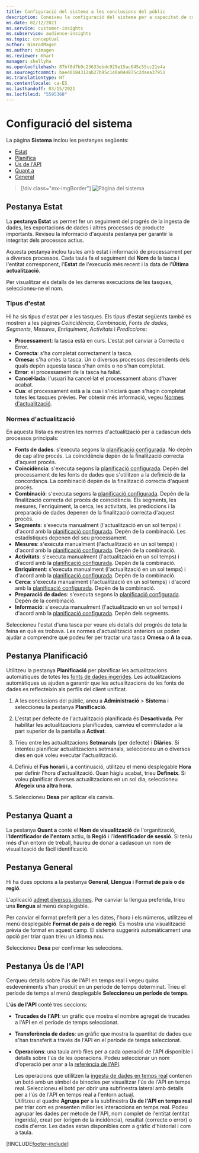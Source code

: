 ```yaml
---
title: Configuració del sistema a les conclusions del públic
description: Coneixeu la configuració del sistema per a capacitat de conclusions del públic del Dynamics 365 Customer Insights.
ms.date: 02/12/2021
ms.service: customer-insights
ms.subservice: audience-insights
ms.topic: conceptual
author: NimrodMagen
ms.author: nimagen
ms.reviewer: mhart
manager: shellyha
ms.openlocfilehash: 87bf8d7b9c23633ebdc929e15ac645c55cc21e4a
ms.sourcegitcommit: bae40184312ab27b95c140a044875c2daea37951
ms.translationtype: HT
ms.contentlocale: ca-ES
ms.lasthandoff: 03/15/2021
ms.locfileid: "5595368"
---
```

# <a name="system-configuration"></a>Configuració del sistema

La pàgina **Sistema** inclou les pestanyes següents:
- [Estat](#status-tab)
- [Planifica](#schedule-tab)
- [Ús de l'API](#api-usage-tab)
- [Quant a](#about-tab)
- [General](#general-tab)

> [!div class="mx-imgBorder"]
> ![Pàgina del sistema](media/system-tabs.png "Pàgina del sistema")

## <a name="status-tab"></a>Pestanya Estat

La **pestanya Estat** us permet fer un seguiment del progrés de la ingesta de dades, les exportacions de dades i altres processos de producte importants. Reviseu la informació d'aquesta pestanya per garantir la integritat dels processos actius.

Aquesta pestanya inclou taules amb estat i informació de processament per a diversos processos. Cada taula fa el seguiment del **Nom** de la tasca i l'entitat corresponent, l'**Estat** de l'execució més recent i la data de l'**Última actualització**.

Per visualitzar els detalls de les darreres execucions de les tasques, seleccioneu-ne el nom.

### <a name="status-types"></a>Tipus d'estat

Hi ha sis tipus d'estat per a les tasques. Els tipus d'estat següents també es mostren a les pàgines *Coincidència*, *Combinació*, *Fonts de dades*, *Segments*, *Mesures*, *Enriquiment*, *Activitats* i *Prediccions*:

- **Processament**: la tasca està en curs. L'estat pot canviar a Correcta o Error.
- **Correcta**: s'ha completat correctament la tasca.
- **Omesa:** s'ha omès la tasca. Un o diversos processos descendents dels quals depèn aquesta tasca s'han omès o no s'han completat.
- **Error**: el processament de la tasca ha fallat.
- **Cancel·lada:** l'usuari ha cancel·lat el processament abans d'haver acabat.
- **Cua**: el processament està a la cua i s'iniciarà quan s'hagin completat totes les tasques prèvies. Per obtenir més informació, vegeu [Normes d'actualització](#refresh-policies).

### <a name="refresh-policies"></a>Normes d'actualització

En aquesta llista es mostren les normes d'actualització per a cadascun dels processos principals:

- **Fonts de dades**: s'executa segons la [planificació configurada](#schedule-tab). No depèn de cap altre procés. La coincidència depèn de la finalització correcta d'aquest procés.
- **Coincidència**: s'executa segons la [planificació configurada](#schedule-tab). Depèn del processament de les fonts de dades que s'utilitzen a la definició de la concordança. La combinació depèn de la finalització correcta d'aquest procés.
- **Combinació**: s'executa segons la [planificació configurada](#schedule-tab). Depèn de la finalització correcta del procés de coincidència. Els segments, les mesures, l'enriquiment, la cerca, les activitats, les prediccions i la preparació de dades depenen de la finalització correcta d'aquest procés.
- **Segments**: s'executa manualment (l'actualització en un sol temps) i d'acord amb la [planificació configurada](#schedule-tab). Depèn de la combinació. Les estadístiques depenen del seu processament.
- **Mesures**: s'executa manualment (l'actualització en un sol temps) i d'acord amb la [planificació configurada](#schedule-tab). Depèn de la combinació.
- **Activitats**: s'executa manualment (l'actualització en un sol temps) i d'acord amb la [planificació configurada](#schedule-tab). Depèn de la combinació.
- **Enriquiment**: s'executa manualment (l'actualització en un sol temps) i d'acord amb la [planificació configurada](#schedule-tab). Depèn de la combinació.
- **Cerca**: s'executa manualment (l'actualització en un sol temps) i d'acord amb la [planificació configurada](#schedule-tab). Depèn de la combinació.
- **Preparació de dades**: s'executa segons la [planificació configurada](#schedule-tab). Depèn de la combinació.
- **Informació**: s'executa manualment (l'actualització en un sol temps) i d'acord amb la [planificació configurada](#schedule-tab). Depèn dels segments.

Seleccioneu l'estat d'una tasca per veure els detalls del progrés de tota la feina en què es trobava. Les normes d'actualització anteriors us poden ajudar a comprendre què podeu fer per tractar una tasca **Omesa** o **A la cua**.

## <a name="schedule-tab"></a>Pestanya Planificació

Utilitzeu la pestanya **Planificació** per planificar les actualitzacions automàtiques de totes les [fonts de dades ingerides](data-sources.md). Les actualitzacions automàtiques us ajuden a garantir que les actualitzacions de les fonts de dades es reflecteixin als perfils del client unificat.

1. A les conclusions del públic, aneu a **Administració** > **Sistema** i seleccioneu la pestanya **Planificació**.

2. L'estat per defecte de l'actualització planificada és **Desactivada**. Per habilitar les actualitzacions planificades, canvieu el commutador a la part superior de la pantalla a **Activat**.

3. Trieu entre les actualitzacions **Setmanals** (per defecte) i **Diàries**. Si intenteu planificar actualitzacions setmanals, seleccioneu un o diversos dies en què voleu executar l'actualització.

4. Definiu el **Fus horari** i, a continuació, utilitzeu el menú desplegable **Hora** per definir l'hora d'actualització. Quan hàgiu acabat, trieu **Defineix**. Si voleu planificar diverses actualitzacions en un sol dia, seleccioneu **Afegeix una altra hora**.

5. Seleccioneu **Desa** per aplicar els canvis.

## <a name="about-tab"></a>Pestanya Quant a

La pestanya **Quant a** conté el **Nom de visualització** de l'organització, l'**Identificador de l'entorn** actiu, la **Regió** i l'**Identificador de sessió**. Si teniu més d'un entorn de treball, haureu de donar a cadascun un nom de visualització de fàcil identificació.

## <a name="general-tab"></a>Pestanya General

Hi ha dues opcions a la pestanya **General**, **Llengua** i **Format de país o de regió**.

L'aplicació [admet diversos idiomes](supported-languages.md). Per canviar la llengua preferida, trieu una **llengua** al menú desplegable.

Per canviar el format preferit per a les dates, l'hora i els números, utilitzeu el menú desplegable **Format de país o de regió**. Es mostra una visualització prèvia de format en aquest camp. El sistema suggerirà automàticament una opció per triar quan trieu un idioma nou.

Seleccioneu **Desa** per confirmar les seleccions.

## <a name="api-usage-tab"></a>Pestanya Ús de l'API

Cerqueu detalls sobre l'ús de l'API en temps real i vegeu quins esdeveniments s'han produït en un període de temps determinat. Trieu el període de temps al menú desplegable **Seleccioneu un període de temps**. 

L'**ús de l'API** conté tres seccions: 
- **Trucades de l'API**: un gràfic que mostra el nombre agregat de trucades a l'API en el període de temps seleccionat.

- **Transferència de dades**: un gràfic que mostra la quantitat de dades que s'han transferit a través de l'API en el període de temps seleccionat.

-  **Operacions**: una taula amb files per a cada operació de l'API disponible i detalls sobre l'ús de les operacions. Podeu seleccionar un nom d'operació per anar a la [referència de l'API](https://developer.ci.ai.dynamics.com/api-details#api=CustomerInsights&operation=Get-all-instances).

   Les operacions que utilitzen la [ingesta de dades en temps real](real-time-data-ingestion.md) contenen un botó amb un símbol de binocles per visualitzar l'ús de l'API en temps real. Seleccioneu el botó per obrir una subfinestra lateral amb detalls per a l'ús de l'API en temps real a l'entorn actual.   
   Utilitzeu el quadre **Agrupa per** a la subfinestra **Ús de l'API en temps real** per triar com es presenten millor les interaccions en temps real. Podeu agrupar les dades per mètode de l'API, nom complet de l'entitat (entitat ingerida), creat per (origen de la incidència), resultat (correcte o error) o codis d'error. Les dades estan disponibles com a gràfic d'historial i com a taula.


[!INCLUDE[footer-include](../includes/footer-banner.md)]